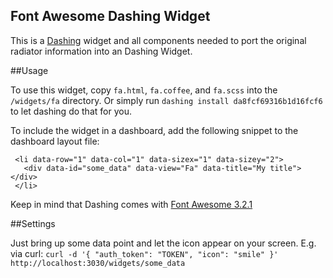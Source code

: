 ## Font Awesome Dashing Widget
 
 This is a [Dashing](http://shopify.github.com/dashing) widget and all components needed to port the original radiator information into an Dashing Widget.
 
##Usage
 
 To use this widget, copy `fa.html`, `fa.coffee`, and `fa.scss` into the `/widgets/fa` directory.
 Or simply run `dashing install da8fcf69316b1d16fcf6` to let dashing do that for you.
 
 To include the widget in a dashboard, add the following snippet to the dashboard layout file:

     <li data-row="1" data-col="1" data-sizex="1" data-sizey="2">
       <div data-id="some_data" data-view="Fa" data-title="My title"></div>
     </li>

 Keep in mind that Dashing comes with [Font Awesome 3.2.1](http://fortawesome.github.io/Font-Awesome/3.2.1/icons/)

##Settings

Just bring up some data point and let the icon appear on your screen. E.g. via curl: `curl -d '{ "auth_token": "TOKEN", "icon": "smile" }' http://localhost:3030/widgets/some_data`

